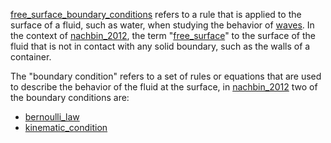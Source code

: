 [free_surface_boundary_conditions](free_surface_boundary_conditions.md) refers to a rule that is applied to the surface of a fluid, such as water, when studying the behavior of [waves](water_waves). In the context of [nachbin_2012](nachbin_2012.md), the term "[free_surface](free_surface.md)" to the surface of the fluid that is not in contact  with any solid boundary, such as the walls of a container. 

The "boundary condition" refers to a set of rules or equations that are used to describe the behavior of the fluid at the surface, in [nachbin_2012](nachbin_2012.md) two of the boundary conditions are:

- [bernoulli_law](bernoulli_law.md)
- [kinematic_condition](kinematic_condition.md)
